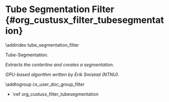 Tube Segmentation Filter {#org_custusx_filter_tubesegmentation}
===================

\addindex tube_segmentation_filter

Tube-Segmentation.

*Extracts the centerline and creates a segmentation.*

*GPU-based algorithm written by Erik Smistad (NTNU).*



\addtogroup cx_user_doc_group_filter

* \ref org_custusx_filter_tubesegmentation
